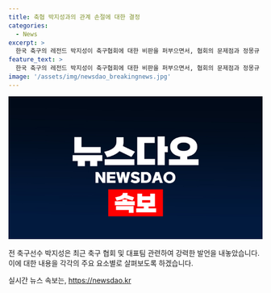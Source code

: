 ```yaml
---
title: 축협 박지성과의 관계 손절에 대한 결정
categories:
  - News
excerpt: >
  한국 축구의 레전드 박지성이 축구협회에 대한 비판을 퍼부으면서, 협회의 문제점과 정몽규 회장의 사퇴 필요성을 강조했다. 박 디렉터는 회장의 무능력함과 대표팀 감독 선임 과정에 대한 의문을 제기하며, 협회 내부의 투명성과 시스템의 부재로 좋은 인재들을 활용하지 못하고 있다고 지적했다. 또한, 국내 감독의 선임에 대한 당혹감을 표현하며 대표팀 선수들도 혼란스러울 것으로 예상했다.
feature_text: >
  한국 축구의 레전드 박지성이 축구협회에 대한 비판을 퍼부으면서, 협회의 문제점과 정몽규 회장의 사퇴 필요성을 강조했다. 박 디렉터는 회장의 무능력함과 대표팀 감독 선임 과정에 대한 의문을 제기하며, 협회 내부의 투명성과 시스템의 부재로 좋은 인재들을 활용하지 못하고 있다고 지적했다. 또한, 국내 감독의 선임에 대한 당혹감을 표현하며 대표팀 선수들도 혼란스러울 것으로 예상했다.
image: '/assets/img/newsdao_breakingnews.jpg'
---
```


<p><img src="/assets/img/newsdao_breakingnews.jpg" alt="ontimetimes 속보" /></p>

<p>전 축구선수 박지성은 최근 축구 협회 및 대표팀 관련하여 강력한 발언을 내놓았습니다. 이에 대한 내용을 각각의 주요 요소별로 살펴보도록 하겠습니다.</p>
실시간 뉴스 속보는, <a href="https://newsdao.kr" rel="dofollow">https://newsdao.kr</a>


